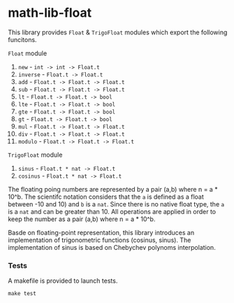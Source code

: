 # math-lib-float

This library provides `Float` & `TrigoFloat` modules which export the following funcitons.

`Float` module
1. `new`     - `int -> int -> Float.t`
2. `inverse` - `Float.t -> Float.t`
3. `add`     - `Float.t -> Float.t -> Float.t`
4. `sub`     - `Float.t -> Float.t -> Float.t`
5. `lt`      - `Float.t -> Float.t -> bool`
6. `lte`     - `Float.t -> Float.t -> bool`
7. `gte`     - `Float.t -> Float.t -> bool`
8. `gt`      - `Float.t -> Float.t -> bool`
9. `mul`     - `Float.t -> Float.t -> Float.t`
10. `div`    - `Float.t -> Float.t -> Float.t`
11. `modulo` - `Float.t -> Float.t -> Float.t`

`TrigoFloat` module
1. `sinus`   - `Float.t * nat -> Float.t`
2. `cosinus` - `Float.t * nat -> Float.t`

The floating poing numbers are represented by a pair (a,b) where n = a * 10^b. The scientifc notation considers that the `a` is defined as a float between -10 and 10) and `b` is a `nat`. Since there is no native float type, the `a` is a `nat` and can be greater than 10. All operations are applied in order to keep the number as a pair (a,b) where n = a * 10^b.

Basde on floating-point representation, this library introduces an implementation of trigonometric functions (cosinus, sinus). The implementation of sinus is based on Chebychev polynoms interpolation.

### Tests

A makefile is provided to launch tests.
```
make test
```
